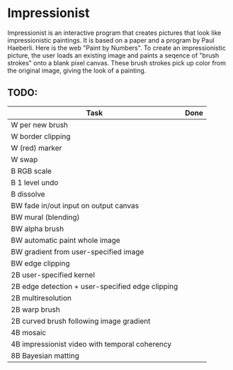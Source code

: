 # Impressionist

Impressionist is an interactive program that creates pictures that look like impressionistic paintings. It is based on a paper and a program by Paul Haeberli. Here is the web "Paint by Numbers".
To create an impressionistic picture, the user loads an existing image and paints a seqence of "brush strokes" onto a blank pixel canvas. These brush strokes pick up color from the original image, giving the look of a painting.

## TODO:

| Task      | Done |
| -| -- |
| W per new brush |
| W border clipping |
| W (red) marker |
| W swap |
| B RGB scale |
| B 1 level undo |
| B dissolve |
| BW fade in/out input on output canvas |
| BW mural (blending) |
| BW alpha brush |
| BW automatic paint whole image |
| BW gradient from user-specified image |
| BW edge clipping |
| 2B user-specified kernel |
| 2B edge detection + user-specified edge clipping |
| 2B multiresolution |
| 2B warp brush |
| 2B curved brush following image gradient |
| 4B mosaic |
| 4B impressionist video with temporal coherency |
| 8B Bayesian matting |